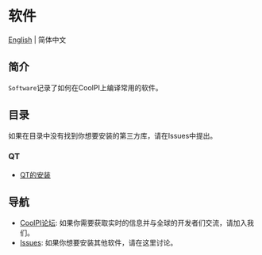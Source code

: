 # 软件

[English](./README.md) | 简体中文

## 简介

`Software`记录了如何在CoolPI上编译常用的软件。

## 目录

如果在目录中没有找到你想要安装的第三方库，请在Issues中提出。

### QT

* [QT的安装](./QT/QT_Install_CN.md)



## 导航

* [CoolPI论坛](https://www.cool-pi.com): 如果你需要获取实时的信息并与全球的开发者们交流，请加入我们。
* [Issues](https://github.com/yanyitech/coolpi_4B_docs/issues): 如果你想要安装其他软件，请在这里讨论。